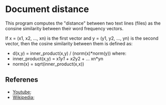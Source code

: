 # Document distance

This program computes the "distance" between two text lines (files) as the consine similarity between their word frequency vectors.

If x = (x1, x2, ..., xn) is the first vector and y = (y1, y2, ..., yn) is the second vector, then the cosine similarity between them is defined as:
 * d(x,y) = inner_product(x,y) / (norm(x)*norm(y))
where:
 * inner_product(x,y) = x1*y1 + x2*y2 + ... xn*yn
 * norm(x) = sqrt(inner_product(x,x))

## Referenes

- [Youtube](https://youtu.be/Zc54gFhdpLA?list=PLUl4u3cNGP61Oq3tWYp6V_F-5jb5L2iHb&t=1973);
- [Wikipedia](https://en.wikipedia.org/wiki/Cosine_similarity);